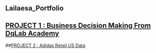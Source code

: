 ## Lailaesa_Portfolio
## [PROJECT 1 : Business Decision Making From DqLab Academy](https://github.com/lailaesa/Lailaesa_Portfolio/blob/main/Dq_Lab_Project.ipynb)
##[PROJECT 2 : Adidas Retail US Data](https://colab.research.google.com/drive/16PZRNEDjbq6MT-NFTaGNgn5yvUJWAm37?usp=sharing)

